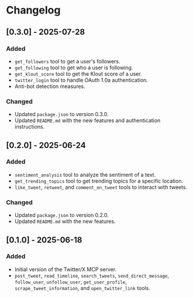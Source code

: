 # Changelog

## [0.3.0] - 2025-07-28

### Added
- `get_followers` tool to get a user's followers.
- `get_following` tool to get who a user is following.
- `get_klout_score` tool to get the Klout score of a user.
- `twitter_login` tool to handle OAuth 1.0a authentication.
- Anti-bot detection measures.

### Changed
- Updated `package.json` to version 0.3.0.
- Updated `README.md` with the new features and authentication instructions.

## [0.2.0] - 2025-06-24

### Added
- `sentiment_analysis` tool to analyze the sentiment of a text.
- `get_trending_topics` tool to get trending topics for a specific location.
- `like_tweet`, `retweet`, and `comment_on_tweet` tools to interact with tweets.

### Changed
- Updated `package.json` to version 0.2.0.
- Updated `README.md` with the new features.

## [0.1.0] - 2025-06-18

### Added
- Initial version of the Twitter/X MCP server.
- `post_tweet`, `read_timeline`, `search_tweets`, `send_direct_message`, `follow_user`, `unfollow_user`, `get_user_profile`, `scrape_tweet_information`, and `open_twitter_link` tools.
